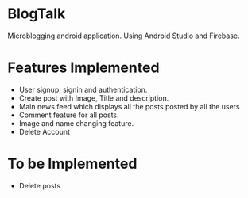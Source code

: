 # BlogTalk
Microblogging android application.
Using Android Studio and Firebase.

# Features Implemented
<ul>
  <li>User signup, signin and authentication.</li>
  <li>Create post with Image, Title and description.</li>
  <li>Main news feed which displays all the posts posted by all the users</li>
  <li>Comment feature for all posts.</li>
  <li>Image and name changing feature.</li>
  <li>Delete Account</li>
</ul>

# To be Implemented
<ul>
  <li>Delete posts</li>
</ul>

